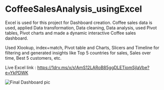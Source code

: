# CoffeeSalesAnalysis_usingExcel
Excel is used for this project for Dashboard creation. Coffee sales data is used, applied Data transformation, Data
cleaning, Data analysis, used Pivot tables, Pivot charts and made a dynamic interactive Coffee sales dashboard.

Used Xlookup, index+match, Pivot table and Charts, Slicers and Timeline for filtering and generated insights
like Top 5 countries for sales, Sales over time, Best 5 customers, etc.

Live Excel link : https://1drv.ms/x/s!AmS12LARoB85ggDLETiomSjlaVbe?e=YkPDWK



![Final Dashboard pic](https://github.com/iamanverma/CoffeeSalesAnalysis_usingExcel/assets/57559623/1a6e05e1-dbf8-40f2-b711-daef7cddc716)
